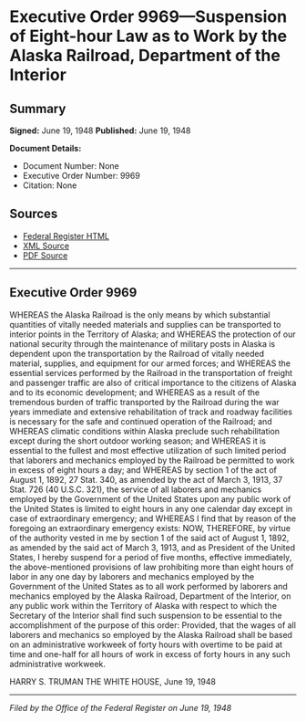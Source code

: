 # Executive Order 9969—Suspension of Eight-hour Law as to Work by the Alaska Railroad, Department of the Interior

## Summary

**Signed:** June 19, 1948
**Published:** June 19, 1948

**Document Details:**
- Document Number: None
- Executive Order Number: 9969
- Citation: None

## Sources
- [Federal Register HTML](https://www.presidency.ucsb.edu/documents/executive-order-9969-suspension-eight-hour-law-work-the-alaska-railroad-department-the)
- [XML Source](None)
- [PDF Source](None)

---

## Executive Order 9969

WHEREAS the Alaska Railroad is the only means by which substantial quantities of vitally needed materials and supplies can be transported to interior points in the Territory of Alaska; and
WHEREAS the protection of our national security through the maintenance of military posts in Alaska is dependent upon the transportation by the Railroad of vitally needed material, supplies, and equipment for our armed forces; and
WHEREAS the essential services performed by the Railroad in the transportation of freight and passenger traffic are also of critical importance to the citizens of Alaska and to its economic development; and
WHEREAS as a result of the tremendous burden of traffic transported by the Railroad during the war years immediate and extensive rehabilitation of track and roadway facilities is necessary for the safe and continued operation of the Railroad; and
WHEREAS climatic conditions within Alaska preclude such rehabilitation except during the short outdoor working season; and
WHEREAS it is essential to the fullest and most effective utilization of such limited period that laborers and mechanics employed by the Railroad be permitted to work in excess of eight hours a day; and
WHEREAS by section 1 of the act of August 1, 1892, 27 Stat. 340, as amended by the act of March 3, 1913, 37 Stat. 726 (40 U.S.C. 321), the service of all laborers and mechanics employed by the Government of the United States upon any public work of the United States is limited to eight hours in any one calendar day except in case of extraordinary emergency; and
WHEREAS I find that by reason of the foregoing an extraordinary emergency exists:
NOW, THEREFORE, by virtue of the authority vested in me by section 1 of the said act of August 1, 1892, as amended by the said act of March 3, 1913, and as President of the United States, I hereby suspend for a period of five months, effective immediately, the above-mentioned provisions of law prohibiting more than eight hours of labor in any one day by laborers and mechanics employed by the Government of the United States as to all work performed by laborers and mechanics employed by the Alaska Railroad, Department of the Interior, on any public work within the Territory of Alaska with respect to which the Secretary of the Interior shall find such suspension to be essential to the accomplishment of the purpose of this order: Provided, that the wages of all laborers and mechanics so employed by the Alaska Railroad shall be based on an administrative workweek of forty hours with overtime to be paid at time and one-half for all hours of work in excess of forty hours in any such administrative workweek.

HARRY S. TRUMAN
THE WHITE HOUSE,
June 19, 1948

---

*Filed by the Office of the Federal Register on June 19, 1948*
